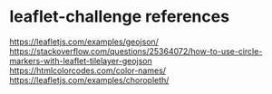 # leaflet-challenge references
https://leafletjs.com/examples/geojson/  
https://stackoverflow.com/questions/25364072/how-to-use-circle-markers-with-leaflet-tilelayer-geojson  
https://htmlcolorcodes.com/color-names/  
https://leafletjs.com/examples/choropleth/  
